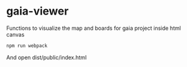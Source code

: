 # gaia-viewer
Functions to visualize the map and boards for gaia project inside html canvas

```bash
npm run webpack
```

And open dist/public/index.html